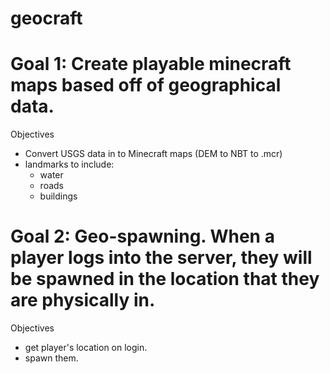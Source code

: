 geocraft
========
Goal 1: Create playable minecraft maps based off of geographical data.
========
  
  Objectives
  - Convert USGS data in to Minecraft maps  (DEM to NBT to .mcr)
  - landmarks to include:
    - water
    - roads
    - buildings

Goal 2: Geo-spawning.  When a player logs into the server, they will be spawned in the location that they are physically in.
==========  
  Objectives
  - get player's location on login.
  - spawn them.

